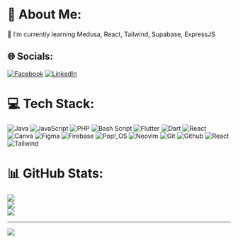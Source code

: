 # 💫 About Me:
🌱 I’m currently learning Medusa, React, Tailwind, Supabase, ExpressJS


## 🌐 Socials:
[![Facebook](https://img.shields.io/badge/Facebook-%231877F2.svg?logo=Facebook&logoColor=white)](https://facebook.com/kenjiness) 
[![LinkedIn](https://img.shields.io/badge/LinkedIn-%230077B5.svg?logo=linkedin&logoColor=white)](https://linkedin.com/in/kenji-dev) 

# 💻 Tech Stack:
![Java](https://img.shields.io/badge/java-%23ED8B00.svg?style=for-the-badge&logo=openjdk&logoColor=white) 
![JavaScript](https://img.shields.io/badge/javascript-%23323330.svg?style=for-the-badge&logo=javascript&logoColor=%23F7DF1E) 
![PHP](https://img.shields.io/badge/php-%23777BB4.svg?style=for-the-badge&logo=php&logoColor=white) 
![Bash Script](https://img.shields.io/badge/bash_script-%23121011.svg?style=for-the-badge&logo=gnu-bash&logoColor=white) 
![Flutter](https://img.shields.io/badge/Flutter-%2302569B.svg?style=for-the-badge&logo=Flutter&logoColor=white) 
![Dart](https://img.shields.io/badge/dart-%230175C2.svg?style=for-the-badge&logo=dart&logoColor=white) 
![React](https://img.shields.io/badge/react-%2320232a.svg?style=for-the-badge&logo=react&logoColor=%2361DAFB) 
![Canva](https://img.shields.io/badge/Canva-%2300C4CC.svg?style=for-the-badge&logo=Canva&logoColor=white) 
![Figma](https://img.shields.io/badge/figma-%23F24E1E.svg?style=for-the-badge&logo=figma&logoColor=white) 
![Firebase](https://img.shields.io/badge/firebase-a08021?style=for-the-badge&logo=firebase&logoColor=ffcd34)
![Pop!_OS](https://img.shields.io/badge/Pop!_OS-black?style=for-the-badge&logo=popos&logoColor=48B9C7)
![Neovim](https://img.shields.io/badge/Neovim-green?style=for-the-badge&logo=neovim)
![Git](https://img.shields.io/badge/Git-orange?style=for-the-badge&logo=Git)
![Github](https://img.shields.io/badge/Github-black?style=for-the-badge&logo=github)
![React](https://img.shields.io/badge/React-blue?style=for-the-badge&logo=react)
![Tailwind](https://img.shields.io/badge/Tailwind%20CSS-blue?style=for-the-badge&logo=tailwindcss)







# 📊 GitHub Stats:
![](https://github-readme-stats.vercel.app/api?username=kenjinessdev&theme=dracula&hide_border=false&include_all_commits=true&count_private=false)<br/>
![](https://github-readme-streak-stats.herokuapp.com/?user=kenjinessdev&theme=dracula&hide_border=false)<br/>
![](https://github-readme-stats.vercel.app/api/top-langs/?username=kenjinessdev&theme=dracula&hide_border=false&include_all_commits=true&count_private=false&layout=compact)

---
[![](https://visitcount.itsvg.in/api?id=sayurinsimp&icon=0&color=0)](https://visitcount.itsvg.in)

<!-- Proudly created with GPRM ( https://gprm.itsvg.in ) -->
